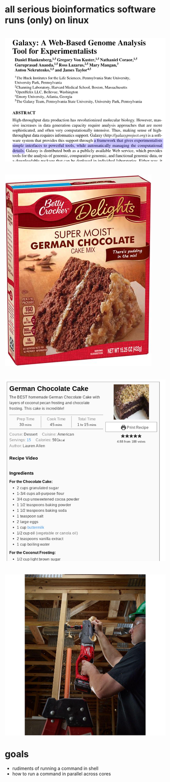 # all serious bioinformatics software runs (only) on linux

#
<p class="stretch"><img src="images/galaxy.png"></p>

#
<p class="stretch"><img src="images/betty-crocker.jpg"></p>

#
<p class="stretch"><img src="images/cake-recipe.jpg"></p>

#
<p class="stretch"><img src="images/hole-hawg.jpg"></p>

#
<section data-background="images/processor.jpg"></section>

#
<section data-background="https://i.imgur.com/PZ4yN4V.jpg"></section>

#
<section data-background="images/harvesters.jpg"></section>

#
<section data-background="images/gizmo.png"></section>

# goals

* rudiments of running a command in shell
* how to run a command in parallel across cores
